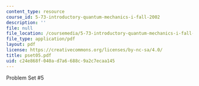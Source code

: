 ```yaml
---
content_type: resource
course_id: 5-73-introductory-quantum-mechanics-i-fall-2002
description: ''
file: null
file_location: /coursemedia/5-73-introductory-quantum-mechanics-i-fall-2002/c24e868f040ad7a6688c9a2c7ecaa145_pset05.pdf
file_type: application/pdf
layout: pdf
license: https://creativecommons.org/licenses/by-nc-sa/4.0/
title: pset05.pdf
uid: c24e868f-040a-d7a6-688c-9a2c7ecaa145
---
```

Problem Set #5